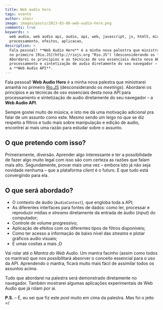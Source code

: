 ```yaml
---
title: Web audio hero
tags: evento
author: almir
image: images/posts/2013-03-08-web-audio-hero.png
comments: true
keywords: >
  web audio, web audio api, audio, api, web, javascript, js, html5, mixagem,
  processamento, efeitos, aplicacao,
description: >
  Fala pessoal! **Web Audio Hero** é a minha nova palestra que ministrarei amanhã
  no primeiro [Rio.JS](http://riojs.org "Rio.JS") (desconsiderando os *meetings*).
  Abordarei os princípios e as técnicas de uso essenciais desta nova API para
  processamento e sintetização de audio diretamente do seu navegador –
  a **Web Audio API**.
---
```


Fala pessoal! **Web Audio Hero** é a minha nova palestra que ministrarei amanhã
no primeiro [Rio.JS](http://riojs.org "Rio.JS") (desconsiderando os *meetings*).
Abordarei os princípios e as técnicas de uso essenciais desta nova API para
processamento e sintetização de audio diretamente do seu navegador –
a **Web Audio API**.

Sempre gostei muito de música, e isto me dá uma motivação adicional pra falar
de um assunto como este. Mesmo sendo um leigo no que se diz respeito a filtros e
tudo mais sobre manipulação e edição de audio, encontrei ai mais uma razão para
estudar sobre o assunto.

## O que pretendo com isso?

Primeiramente, diversão. Aprender algo interessante e ter a possibilidade de
fazer algo muito legal com isso são com certeza as razões que falam mais alto.
Segundamente, provar mais uma vez – embora isto já não seja novidade nenhuma –
que a plataforma *client* é o futuro. E que tudo está convergindo para ela.

## O que será abordado?

- O contexto de áudio (`AudioContext`), que engloba toda a API;
- As diferentes interfaces para fontes de dados: como ler, processar e reproduzir
mídias e *streams* diretamente da entrada de áudio (*input*) do computador;
- Controle de volume progressivo;
- Aplicação de efeitos com os diferentes tipos de filtros disponíveis;
- Como ter acesso a informação de baixo nível das *streams* e plotar gráficos
audio visuais;
- E umas cositas a mais ;D

Vai rolar até o *Mantra do Web Audio*. Um mantra facinho (assim como todos os
mantras) que nos possibilitará absorver o conceito essencial para o uso da API.
Aprendendo o mantra, ficará muito mais fácil de assimilar todos os assuntos acima.

Tudo que abordarei na palestra será demonstrado diretamente no navegador.
Também mostrarei algumas aplicações experimentais de Web Audio que já rolam por ai.

**P.S.** – É, eu sei que fiz este *post* muito em cima da palestra.
Mas foi o jeito =/
